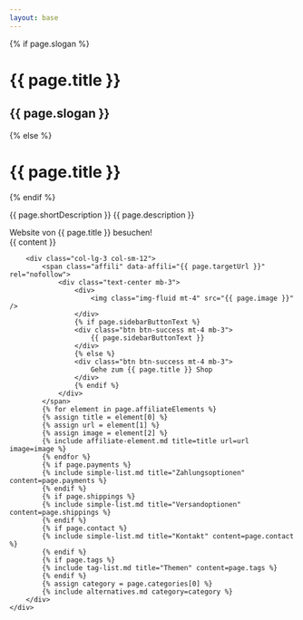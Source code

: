 ```yaml
---
layout: base
---
```

<script type="application/ld+json">
    {
        "@context": "https://schema.org/",
        "@type": "Product",
        "name": "{{ page.title }}",
        "image": "{{ page.image }}",
        "description": "{{ page.description }}",
        "review": {
        "@type": "Review",
        "reviewRating": {
          "@type": "Rating",
          "ratingValue": "5",
          "bestRating": "5"
        },
        "author": {
          "@type": "Person",
          "name": "{{ page.author }}"
        }
      }
    }
</script>
<div class="container">
    <div class="row">
        <div class="col-lg-9
         col-sm-12 mt-4">
            <div>
                {% if page.slogan %}
                <h1 class="h2">{{ page.title }}</h1>
                <h2 class="text-muted h5">{{ page.slogan }}</h2>
                {% else %}
                <h1 class="h2">{{ page.title }}</h1>
                {% endif %}
                <p>{{ page.shortDescription }} {{ page.description }}</p>
                <span class="affili" data-affili="{{ page.targetUrl }}" rel="nofollow">
                    <div class="btn btn-outline-success mb-4 w-100">
                        Website von {{ page.title }} besuchen!
                    </div>
                </span>
            </div>
            <div class="align-items-center">
                {{ content }}
            </div>
        </div>

        <div class="col-lg-3 col-sm-12">
            <span class="affili" data-affili="{{ page.targetUrl }}" rel="nofollow">
                <div class="text-center mb-3">
                    <div>
                        <img class="img-fluid mt-4" src="{{ page.image }}" />
                    </div>
                    {% if page.sidebarButtonText %}
                    <div class="btn btn-success mt-4 mb-3">
                        {{ page.sidebarButtonText }}
                    </div>
                    {% else %}
                    <div class="btn btn-success mt-4 mb-3">
                        Gehe zum {{ page.title }} Shop
                    </div>
                    {% endif %}
                </div>
            </span>
            {% for element in page.affiliateElements %}
            {% assign title = element[0] %}
            {% assign url = element[1] %}
            {% assign image = element[2] %}
            {% include affiliate-element.md title=title url=url image=image %}
            {% endfor %}
            {% if page.payments %}
            {% include simple-list.md title="Zahlungsoptionen" content=page.payments %}
            {% endif %}
            {% if page.shippings %}
            {% include simple-list.md title="Versandoptionen" content=page.shippings %}
            {% endif %}
            {% if page.contact %}
            {% include simple-list.md title="Kontakt" content=page.contact %}
            {% endif %}
            {% if page.tags %}
            {% include tag-list.md title="Themen" content=page.tags %}
            {% endif %}
            {% assign category = page.categories[0] %}
            {% include alternatives.md category=category %}
        </div>
    </div>
</div>